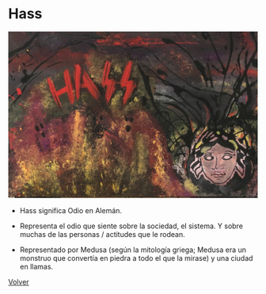 # Hass

![](./img/08/Hass.jpg)

- Hass significa Odio en Alemán.

- Representa el odio que siente sobre la sociedad, el sistema. Y sobre muchas de las personas / actitudes que le rodean.

- Representado por Medusa (según la mitología griega; Medusa era un monstruo que convertía en piedra a todo el que la mirase) y una ciudad en llamas.

[Volver](https://victorrodrigueznavarro.github.io/)
